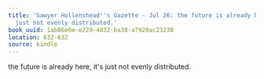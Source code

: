 ```yaml
---
title: 'Sawyer Hollenshead''s Gazette - Jul 26: the future is already here, it''s
  just not evenly distributed.'
book_uuid: 1ab86e0e-e229-4832-ba38-a7920ac23230
location: 632-632
source: kindle
---
```


the future is already here, it's just not evenly distributed.